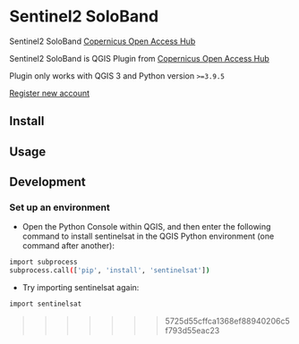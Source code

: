 # Sentinel2 SoloBand 
Sentinel2 SoloBand  [Copernicus Open Access Hub](https://plugins.qgis.org/plugins/sentinel_open/)

Sentinel2 SoloBand is QGIS Plugin from [Copernicus Open Access Hub](https://scihub.copernicus.eu/dhus/#/home)

Plugin only works with QGIS 3 and Python version `>=3.9.5`

[Register new account](https://scihub.copernicus.eu/dhus/#/self-registration)

## Install




## Usage



## Development

### Set up an environment

- Open the Python Console within QGIS, and then enter the following command to install sentinelsat in the QGIS Python environment (one command after another):
```bash
import subprocess
subprocess.call(['pip', 'install', 'sentinelsat'])
```
- Try importing sentinelsat again:
```bash
import sentinelsat
```

>>>>>>> 5725d55cffca1368ef88940206c5f793d55eac23
